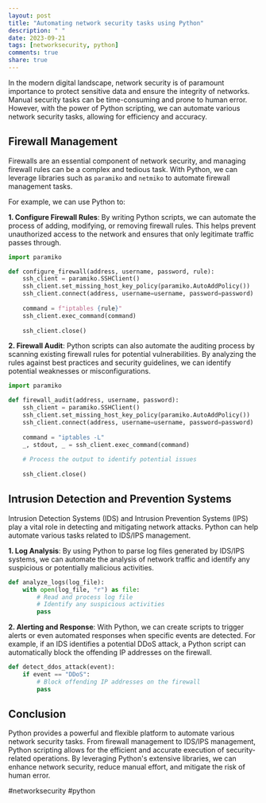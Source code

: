 ```yaml
---
layout: post
title: "Automating network security tasks using Python"
description: " "
date: 2023-09-21
tags: [networksecurity, python]
comments: true
share: true
---
```


In the modern digital landscape, network security is of paramount importance to protect sensitive data and ensure the integrity of networks. Manual security tasks can be time-consuming and prone to human error. However, with the power of Python scripting, we can automate various network security tasks, allowing for efficiency and accuracy.

## Firewall Management

Firewalls are an essential component of network security, and managing firewall rules can be a complex and tedious task. With Python, we can leverage libraries such as `paramiko` and `netmiko` to automate firewall management tasks. 

For example, we can use Python to:

**1. Configure Firewall Rules**: By writing Python scripts, we can automate the process of adding, modifying, or removing firewall rules. This helps prevent unauthorized access to the network and ensures that only legitimate traffic passes through.

```python
import paramiko

def configure_firewall(address, username, password, rule):
    ssh_client = paramiko.SSHClient()
    ssh_client.set_missing_host_key_policy(paramiko.AutoAddPolicy())
    ssh_client.connect(address, username=username, password=password)
    
    command = f"iptables {rule}"
    ssh_client.exec_command(command)
    
    ssh_client.close()
```

**2. Firewall Audit**: Python scripts can also automate the auditing process by scanning existing firewall rules for potential vulnerabilities. By analyzing the rules against best practices and security guidelines, we can identify potential weaknesses or misconfigurations.

```python
import paramiko

def firewall_audit(address, username, password):
    ssh_client = paramiko.SSHClient()
    ssh_client.set_missing_host_key_policy(paramiko.AutoAddPolicy())
    ssh_client.connect(address, username=username, password=password)
    
    command = "iptables -L"
    _, stdout, _ = ssh_client.exec_command(command)
    
    # Process the output to identify potential issues
    
    ssh_client.close()
```

## Intrusion Detection and Prevention Systems

Intrusion Detection Systems (IDS) and Intrusion Prevention Systems (IPS) play a vital role in detecting and mitigating network attacks. Python can help automate various tasks related to IDS/IPS management.

**1. Log Analysis**: By using Python to parse log files generated by IDS/IPS systems, we can automate the analysis of network traffic and identify any suspicious or potentially malicious activities.

```python
def analyze_logs(log_file):
    with open(log_file, "r") as file:
        # Read and process log file
        # Identify any suspicious activities
        pass
```

**2. Alerting and Response**: With Python, we can create scripts to trigger alerts or even automated responses when specific events are detected. For example, if an IDS identifies a potential DDoS attack, a Python script can automatically block the offending IP addresses on the firewall.

```python
def detect_ddos_attack(event):
    if event == "DDoS":
        # Block offending IP addresses on the firewall
        pass
```

## Conclusion

Python provides a powerful and flexible platform to automate various network security tasks. From firewall management to IDS/IPS management, Python scripting allows for the efficient and accurate execution of security-related operations. By leveraging Python's extensive libraries, we can enhance network security, reduce manual effort, and mitigate the risk of human error.

#networksecurity #python